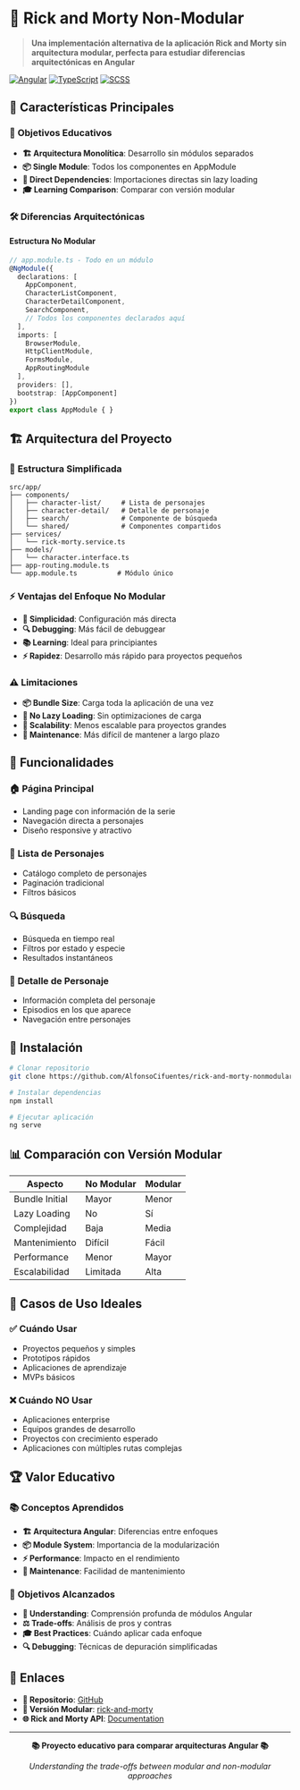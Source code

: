 # 🚀 Rick and Morty Non-Modular

> **Una implementación alternativa de la aplicación Rick and Morty sin arquitectura modular, perfecta para estudiar diferencias arquitectónicas en Angular**

[![Angular](https://img.shields.io/badge/Angular-13.0-DD0031?style=for-the-badge&logo=angular&logoColor=white)](https://angular.io/)
[![TypeScript](https://img.shields.io/badge/TypeScript-4.4-3178C6?style=for-the-badge&logo=typescript&logoColor=white)](https://www.typescriptlang.org/)
[![SCSS](https://img.shields.io/badge/SCSS-Styling-CF649A?style=for-the-badge&logo=sass&logoColor=white)](https://sass-lang.com/)

## 🌟 Características Principales

### 🎯 **Objetivos Educativos**
- **🏗️ Arquitectura Monolítica**: Desarrollo sin módulos separados
- **📦 Single Module**: Todos los componentes en AppModule
- **🔄 Direct Dependencies**: Importaciones directas sin lazy loading
- **🎓 Learning Comparison**: Comparar con versión modular

### 🛠️ **Diferencias Arquitectónicas**

#### **Estructura No Modular**
```typescript
// app.module.ts - Todo en un módulo
@NgModule({
  declarations: [
    AppComponent,
    CharacterListComponent,
    CharacterDetailComponent,
    SearchComponent,
    // Todos los componentes declarados aquí
  ],
  imports: [
    BrowserModule,
    HttpClientModule,
    FormsModule,
    AppRoutingModule
  ],
  providers: [],
  bootstrap: [AppComponent]
})
export class AppModule { }
```

## 🏗️ Arquitectura del Proyecto

### 📁 **Estructura Simplificada**
```
src/app/
├── components/
│   ├── character-list/     # Lista de personajes
│   ├── character-detail/   # Detalle de personaje
│   ├── search/             # Componente de búsqueda
│   └── shared/             # Componentes compartidos
├── services/
│   └── rick-morty.service.ts
├── models/
│   └── character.interface.ts
├── app-routing.module.ts
└── app.module.ts          # Módulo único
```

### ⚡ **Ventajas del Enfoque No Modular**
- **🚀 Simplicidad**: Configuración más directa
- **🔍 Debugging**: Más fácil de debuggear
- **📚 Learning**: Ideal para principiantes
- **⚡ Rapidez**: Desarrollo más rápido para proyectos pequeños

### ⚠️ **Limitaciones**
- **📦 Bundle Size**: Carga toda la aplicación de una vez
- **🔄 No Lazy Loading**: Sin optimizaciones de carga
- **🧩 Scalability**: Menos escalable para proyectos grandes
- **🔧 Maintenance**: Más difícil de mantener a largo plazo

## 🎯 Funcionalidades

### 🏠 **Página Principal**
- Landing page con información de la serie
- Navegación directa a personajes
- Diseño responsive y atractivo

### 👥 **Lista de Personajes**
- Catálogo completo de personajes
- Paginación tradicional
- Filtros básicos

### 🔍 **Búsqueda**
- Búsqueda en tiempo real
- Filtros por estado y especie
- Resultados instantáneos

### 📱 **Detalle de Personaje**
- Información completa del personaje
- Episodios en los que aparece
- Navegación entre personajes

## 🚀 Instalación

```bash
# Clonar repositorio
git clone https://github.com/AlfonsoCifuentes/rick-and-morty-nonmodular.git

# Instalar dependencias
npm install

# Ejecutar aplicación
ng serve
```

## 📊 Comparación con Versión Modular

| Aspecto | No Modular | Modular |
|---------|------------|---------|
| Bundle Initial | Mayor | Menor |
| Lazy Loading | No | Sí |
| Complejidad | Baja | Media |
| Mantenimiento | Difícil | Fácil |
| Performance | Menor | Mayor |
| Escalabilidad | Limitada | Alta |

## 🎯 Casos de Uso Ideales

### ✅ **Cuándo Usar**
- Proyectos pequeños y simples
- Prototipos rápidos
- Aplicaciones de aprendizaje
- MVPs básicos

### ❌ **Cuándo NO Usar**
- Aplicaciones enterprise
- Equipos grandes de desarrollo
- Proyectos con crecimiento esperado
- Aplicaciones con múltiples rutas complejas

## 🏆 Valor Educativo

### 📚 **Conceptos Aprendidos**
- **🏗️ Arquitectura Angular**: Diferencias entre enfoques
- **📦 Module System**: Importancia de la modularización
- **⚡ Performance**: Impacto en el rendimiento
- **🔧 Maintenance**: Facilidad de mantenimiento

### 🎯 **Objetivos Alcanzados**
- **📖 Understanding**: Comprensión profunda de módulos Angular
- **⚖️ Trade-offs**: Análisis de pros y contras
- **🎓 Best Practices**: Cuándo aplicar cada enfoque
- **🔍 Debugging**: Técnicas de depuración simplificadas

## 🔗 Enlaces

- **🐙 Repositorio**: [GitHub](https://github.com/AlfonsoCifuentes/rick-and-morty-nonmodular)
- **🔄 Versión Modular**: [rick-and-morty](https://github.com/AlfonsoCifuentes/rick-and-morty)
- **🌐 Rick and Morty API**: [Documentation](https://rickandmortyapi.com/)

---

<div align="center">

**📚 Proyecto educativo para comparar arquitecturas Angular 📚**

*Understanding the trade-offs between modular and non-modular approaches*

</div>

